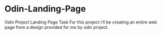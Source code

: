 # Odin-Landing-Page
Odin Project Landing Page Task
For this project i'll be creating an entire web page from a design provided for me by odin project.